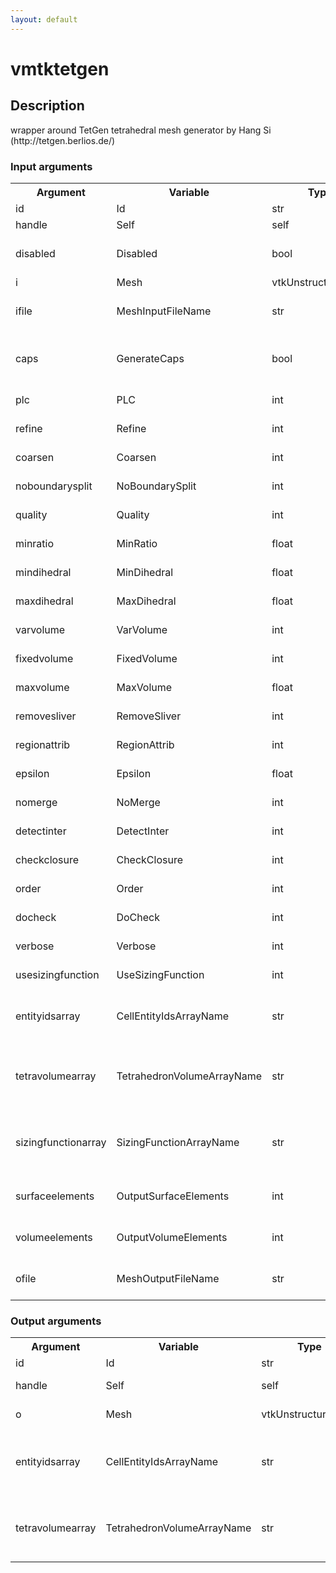 ```yaml
---
layout: default
---
```

<h1>vmtktetgen</h1>
<h2>Description</h2>
wrapper around TetGen tetrahedral mesh generator by Hang Si (http://tetgen.berlios.de/)
<h3>Input arguments</h3>
<table class="vmtkscripts">
<tr>
<th>Argument</th><th>Variable</th><th>Type</th><th>Length</th><th>Range</th><th>Default</th><th>Description</th>
</tr>
<tr><td>id</td><td>Id</td><td>str</td><td>1</td><td></td><td>0</td><td>script id</td>
</tr>
<tr><td>handle</td><td>Self</td><td>self</td><td>1</td><td></td><td></td><td>handle to self</td>
</tr>
<tr><td>disabled</td><td>Disabled</td><td>bool</td><td>1</td><td></td><td>0</td><td>disable execution and piping</td>
</tr>
<tr><td>i</td><td>Mesh</td><td>vtkUnstructuredGrid</td><td>1</td><td></td><td></td><td>the input mesh</td>
</tr>
<tr><td>ifile</td><td>MeshInputFileName</td><td>str</td><td>1</td><td></td><td></td><td>filename for the default Mesh reader</td>
</tr>
<tr><td>caps</td><td>GenerateCaps</td><td>bool</td><td>1</td><td></td><td>0</td><td>close surface holes with caps before meshing</td>
</tr>
<tr><td>plc</td><td>PLC</td><td>int</td><td>1</td><td></td><td>1</td><td>see TetGen documentation</td>
</tr>
<tr><td>refine</td><td>Refine</td><td>int</td><td>1</td><td></td><td>0</td><td>see TetGen documentation</td>
</tr>
<tr><td>coarsen</td><td>Coarsen</td><td>int</td><td>1</td><td></td><td>0</td><td>see TetGen documentation</td>
</tr>
<tr><td>noboundarysplit</td><td>NoBoundarySplit</td><td>int</td><td>1</td><td></td><td>0</td><td>see TetGen documentation</td>
</tr>
<tr><td>quality</td><td>Quality</td><td>int</td><td>1</td><td></td><td>1</td><td>see TetGen documentation</td>
</tr>
<tr><td>minratio</td><td>MinRatio</td><td>float</td><td>1</td><td></td><td>1.414</td><td>see TetGen documentation</td>
</tr>
<tr><td>mindihedral</td><td>MinDihedral</td><td>float</td><td>1</td><td></td><td>10.0</td><td>see TetGen documentation</td>
</tr>
<tr><td>maxdihedral</td><td>MaxDihedral</td><td>float</td><td>1</td><td></td><td>165.0</td><td>see TetGen documentation</td>
</tr>
<tr><td>varvolume</td><td>VarVolume</td><td>int</td><td>1</td><td></td><td>0</td><td>see TetGen documentation</td>
</tr>
<tr><td>fixedvolume</td><td>FixedVolume</td><td>int</td><td>1</td><td></td><td>0</td><td>see TetGen documentation</td>
</tr>
<tr><td>maxvolume</td><td>MaxVolume</td><td>float</td><td>1</td><td></td><td>0.1</td><td>see TetGen documentation</td>
</tr>
<tr><td>removesliver</td><td>RemoveSliver</td><td>int</td><td>1</td><td></td><td>0</td><td>see TetGen documentation</td>
</tr>
<tr><td>regionattrib</td><td>RegionAttrib</td><td>int</td><td>1</td><td></td><td>0</td><td>see TetGen documentation</td>
</tr>
<tr><td>epsilon</td><td>Epsilon</td><td>float</td><td>1</td><td></td><td>1e-08</td><td>see TetGen documentation</td>
</tr>
<tr><td>nomerge</td><td>NoMerge</td><td>int</td><td>1</td><td></td><td>0</td><td>see TetGen documentation</td>
</tr>
<tr><td>detectinter</td><td>DetectInter</td><td>int</td><td>1</td><td></td><td>0</td><td>see TetGen documentation</td>
</tr>
<tr><td>checkclosure</td><td>CheckClosure</td><td>int</td><td>1</td><td></td><td>0</td><td>see TetGen documentation</td>
</tr>
<tr><td>order</td><td>Order</td><td>int</td><td>1</td><td></td><td>1</td><td>see TetGen documentation</td>
</tr>
<tr><td>docheck</td><td>DoCheck</td><td>int</td><td>1</td><td></td><td>0</td><td>see TetGen documentation</td>
</tr>
<tr><td>verbose</td><td>Verbose</td><td>int</td><td>1</td><td></td><td>0</td><td>see TetGen documentation</td>
</tr>
<tr><td>usesizingfunction</td><td>UseSizingFunction</td><td>int</td><td>1</td><td></td><td>0</td><td>see TetGen documentation</td>
</tr>
<tr><td>entityidsarray</td><td>CellEntityIdsArrayName</td><td>str</td><td>1</td><td></td><td>CellEntityIds</td><td>name of the array where cell entity ids are stored</td>
</tr>
<tr><td>tetravolumearray</td><td>TetrahedronVolumeArrayName</td><td>str</td><td>1</td><td></td><td>TetrahedronVolume</td><td>name of the array where volumes of tetrahedra are stored</td>
</tr>
<tr><td>sizingfunctionarray</td><td>SizingFunctionArrayName</td><td>str</td><td>1</td><td></td><td></td><td>name of the array where sizing function values are stored</td>
</tr>
<tr><td>surfaceelements</td><td>OutputSurfaceElements</td><td>int</td><td>1</td><td></td><td>1</td><td>toggle output surface elements</td>
</tr>
<tr><td>volumeelements</td><td>OutputVolumeElements</td><td>int</td><td>1</td><td></td><td>1</td><td>toggle output volume elements</td>
</tr>
<tr><td>ofile</td><td>MeshOutputFileName</td><td>str</td><td>1</td><td></td><td></td><td>filename for the default Mesh writer</td>
</tr>
</table><h3>Output arguments</h3>
<table class="vmtkscripts">
<tr>
<th>Argument</th><th>Variable</th><th>Type</th><th>Length</th><th>Range</th><th>Default</th><th>Description</th>
</tr>
<tr><td>id</td><td>Id</td><td>str</td><td>1</td><td></td><td>0</td><td>script id</td>
</tr>
<tr><td>handle</td><td>Self</td><td>self</td><td>1</td><td></td><td></td><td>handle to self</td>
</tr>
<tr><td>o</td><td>Mesh</td><td>vtkUnstructuredGrid</td><td>1</td><td></td><td></td><td>the output mesh</td>
</tr>
<tr><td>entityidsarray</td><td>CellEntityIdsArrayName</td><td>str</td><td>1</td><td></td><td>CellEntityIds</td><td>name of the array where cell entity ids are stored</td>
</tr>
<tr><td>tetravolumearray</td><td>TetrahedronVolumeArrayName</td><td>str</td><td>1</td><td></td><td>TetrahedronVolume</td><td>name of the array where volumes of tetrahedra are stored</td>
</tr>
</table>
